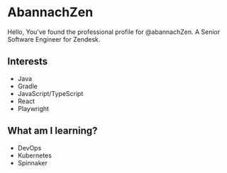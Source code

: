# AbannachZen

Hello, You've found the professional profile for @abannachZen. A Senior Software Engineer for Zendesk.

## Interests
- Java
- Gradle
- JavaScript/TypeScript
- React
- Playwright

## What am I learning?

- DevOps
- Kubernetes
- Spinnaker
